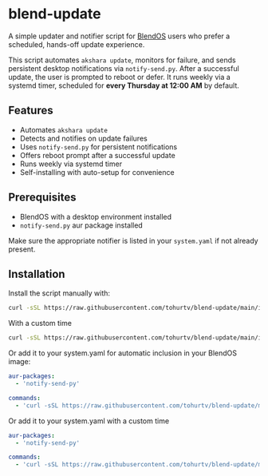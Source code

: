 # blend-update

A simple updater and notifier script for [BlendOS](https://blendos.co/) users who prefer a scheduled, hands-off update experience.

This script automates `akshara update`, monitors for failure, and sends persistent desktop notifications via `notify-send.py`. After a successful update, the user is prompted to reboot or defer. It runs weekly via a systemd timer, scheduled for **every Thursday at 12:00 AM** by default.

## Features

- Automates `akshara update`
- Detects and notifies on update failures
- Uses `notify-send.py` for persistent notifications
- Offers reboot prompt after a successful update
- Runs weekly via systemd timer
- Self-installing with auto-setup for convenience

## Prerequisites

- BlendOS with a desktop environment installed
- `notify-send.py` aur package installed

Make sure the appropriate notifier is listed in your `system.yaml` if not already present.

## Installation

Install the script manually with:

```bash
curl -sSL https://raw.githubusercontent.com/tohurtv/blend-update/main/install.sh | bash
```
With a custom time

```bash
curl -sSL https://raw.githubusercontent.com/tohurtv/blend-update/main/install.sh | bash -s -- "Mon,Fri 12:00"
```
Or add it to your system.yaml for automatic inclusion in your BlendOS image:

```yaml
aur-packages:
  - 'notify-send-py'

commands:
  - 'curl -sSL https://raw.githubusercontent.com/tohurtv/blend-update/main/install.sh | bash'
```
 Or add it to your system.yaml with a custom time
```yaml
aur-packages:
  - 'notify-send-py'

commands:
  - 'curl -sSL https://raw.githubusercontent.com/tohurtv/blend-update/main/install.sh | bash -s -- "Mon,Fri 12:00"'
```
